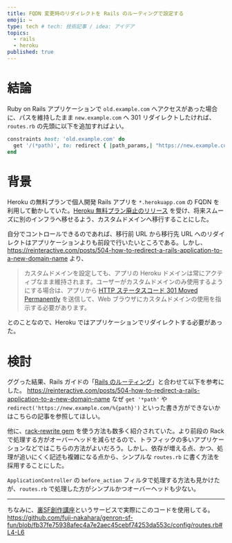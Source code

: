```yaml
---
title: FQDN 変更時のリダイレクトを Rails のルーティングで設定する
emoji: ↪️
type: tech # tech: 技術記事 / idea: アイデア
topics:
  - rails
  - heroku
published: true
---
```


# 結論

Ruby on Rails アプリケーションで `old.example.com` へアクセスがあった場合に、パスを維持したまま `new.example.com` へ 301 リダイレクトしたければ、`routes.rb` の先頭に以下を追加すればよい。

```ruby:config/routes.rb
constraints host: 'old.example.com' do
  get '/(*path)', to: redirect { |path_params,| "https://new.example.com/#{path_params[:path]}" }
end
```

# 背景

Heroku の無料プランで個人開発 Rails アプリを `*.herokuapp.com` の FQDN を利用して動かしていた。[Heroku 無料プラン廃止のリリース](https://blog.heroku.com/next-chapter) を受け、将来スムーズに別のインフラへ移せるよう、カスタムドメインへ移行することにした。

自分でコントロールできるのであれば、移行前 URL から移行先 URL へのリダイレクトはアプリケーションよりも前段で行いたいところである。しかし、https://reinteractive.com/posts/504-how-to-redirect-a-rails-application-to-a-new-domain-name より、

> カスタムドメインを設定しても、アプリの Heroku ドメインは常にアクティブなまま維持されます。ユーザーがカスタムドメインのみ使用するようにする場合は、アプリから [HTTP ステータスコード 301 Moved Permanently](https://datatracker.ietf.org/doc/html/rfc2616#section-10.3.2) を送信して、Web ブラウザにカスタムドメインの使用を指示する必要があります。

とのことなので、Heroku ではアプリケーションでリダイレクトする必要があった。

# 検討

ググった結果、Rails ガイドの「[Rails のルーティング](https://railsguides.jp/routing.html)」と合わせて以下を参考にした。
https://reinteractive.com/posts/504-how-to-redirect-a-rails-application-to-a-new-domain-name
なぜ `get '*path'` や `redirect('https://new.example.com/%{path}')` といった書き方ができないかはこちらの記事を参照してほしい。

他に、[rack-rewrite gem](https://github.com/jtrupiano/rack-rewrite) を使う方法も数多く紹介されていた。より前段の Rack で処理する方がオーバーヘッドを減らせるので、トラフィックの多いアプリケーションなどではこちらの方法がよいだろう。しかし、依存が増える点、かつ、処理が追いにくく記述も複雑になる点から、シンプルな `routes.rb` に書く方法を採用することにした。

`ApplicationController` の `before_action` フィルタで処理する方法も見かけたが、`routes.rb` で処理した方がシンプルかつオーバーヘッドも少ない。

---

ちなみに、[裏SF創作講座](https://genron.sf-ura.site/)というサービスで実際にこのコードを使用してる。
https://github.com/fuji-nakahara/genron-sf-fun/blob/fb37fe75938afec4a7e2aec45cebf74253da553c/config/routes.rb#L4-L6
